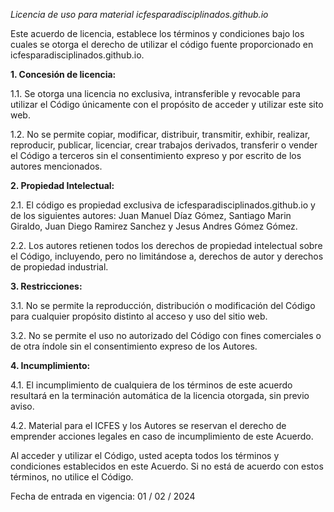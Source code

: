 *Licencia de uso para material icfesparadisciplinados.github.io*

Este acuerdo de licencia, establece los términos y condiciones bajo los cuales se otorga el derecho de utilizar el código fuente proporcionado en icfesparadisciplinados.github.io.

**1. Concesión de licencia:**

1.1. Se otorga una licencia no exclusiva, intransferible y revocable para utilizar el Código únicamente con el propósito de acceder y utilizar este sito web.

1.2. No se permite copiar, modificar, distribuir, transmitir, exhibir, realizar, reproducir, publicar, licenciar, crear trabajos derivados, transferir o vender el Código a terceros sin el consentimiento expreso y por escrito de los autores mencionados.

**2. Propiedad Intelectual:**

2.1. El código es propiedad exclusiva de icfesparadisciplinados.github.io y de los siguientes autores: Juan Manuel Díaz Gómez, Santiago Marin Giraldo, Juan Diego Ramirez Sanchez y Jesus Andres Gómez Gómez.

2.2. Los autores retienen todos los derechos de propiedad intelectual sobre el Código, incluyendo, pero no limitándose a, derechos de autor y derechos de propiedad industrial.

**3. Restricciones:**

3.1. No se permite la reproducción, distribución o modificación del Código para cualquier propósito distinto al acceso y uso del sitio web.

3.2. No se permite el uso no autorizado del Código con fines comerciales o de otra índole sin el consentimiento expreso de los Autores.

**4. Incumplimiento:**

4.1. El incumplimiento de cualquiera de los términos de este acuerdo resultará en la terminación automática de la licencia otorgada, sin previo aviso.

4.2. Material para el ICFES y los Autores se reservan el derecho de emprender acciones legales en caso de incumplimiento de este Acuerdo.

Al acceder y utilizar el Código, usted acepta todos los términos y condiciones establecidos en este Acuerdo. Si no está de acuerdo con estos términos, no utilice el Código.

Fecha de entrada en vigencia: 01 / 02 / 2024

